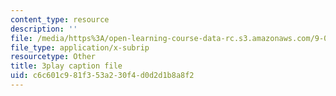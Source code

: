 ```yaml
---
content_type: resource
description: ''
file: /media/https%3A/open-learning-course-data-rc.s3.amazonaws.com/9-00sc-introduction-to-psychology-fall-2011/c6c601c981f353a230f4d0d2d1b8a8f2_lBU64nfe8nM.srt
file_type: application/x-subrip
resourcetype: Other
title: 3play caption file
uid: c6c601c9-81f3-53a2-30f4-d0d2d1b8a8f2
---
```


